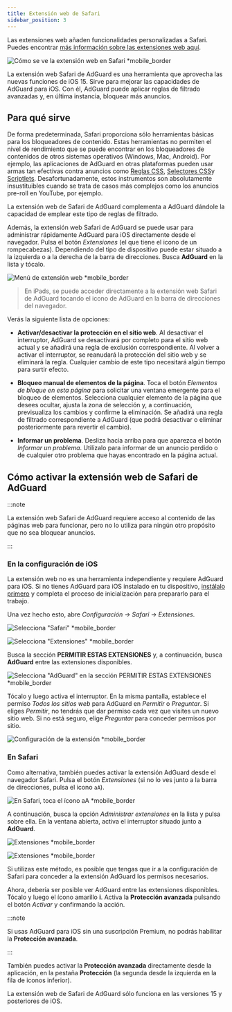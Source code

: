 ```yaml
---
title: Extensión web de Safari
sidebar_position: 3
---
```


Las extensiones web añaden funcionalidades personalizadas a Safari. Puedes encontrar [más información sobre las extensiones web aquí](https://developer.apple.com/documentation/safariservices/safari_web_extensions).

![Cómo se ve la extensión web en Safari *mobile_border](https://cdn.adtidy.org/public/Adguard/kb/iOS/webext/menu_en.png)

La extensión web Safari de AdGuard es una herramienta que aprovecha las nuevas funciones de iOS 15. Sirve para mejorar las capacidades de AdGuard para iOS. Con él, AdGuard puede aplicar reglas de filtrado avanzadas y, en última instancia, bloquear más anuncios.

## Para qué sirve

De forma predeterminada, Safari proporciona sólo herramientas básicas para los bloqueadores de contenido. Estas herramientas no permiten el nivel de rendimiento que se puede encontrar en los bloqueadores de contenidos de otros sistemas operativos (Windows, Mac, Android). Por ejemplo, las aplicaciones de AdGuard en otras plataformas pueden usar armas tan efectivas contra anuncios como [Reglas CSS](/general/ad-filtering/create-own-filters#cosmetic-css-rules), [Selectores CSS](/general/ad-filtering/create-own-filters#extended-css-selectors)y [Scriptlets](/general/ad-filtering/create-own-filters#scriptlets). Desafortunadamente, estos instrumentos son absolutamente insustituibles cuando se trata de casos más complejos como los anuncios pre-roll en YouTube, por ejemplo.

La extensión web de Safari de AdGuard complementa a AdGuard dándole la capacidad de emplear este tipo de reglas de filtrado.

Además, la extensión web Safari de AdGuard se puede usar para administrar rápidamente AdGuard para iOS directamente desde el navegador. Pulsa el botón *Extensiones* (el que tiene el icono de un rompecabezas). Dependiendo del tipo de dispositivo puede estar situado a la izquierda o a la derecha de la barra de direcciones. Busca **AdGuard** en la lista y tócalo.

![Menú de extensión web *mobile_border](https://cdn.adtidy.org/public/Adguard/kb/iOS/webext/ext_adguard_en.png?1)
> En iPads, se puede acceder directamente a la extensión web Safari de AdGuard tocando el icono de AdGuard en la barra de direcciones del navegador.

Verás la siguiente lista de opciones:

- **Activar/desactivar la protección en el sitio web**. Al desactivar el interruptor, AdGuard se desactivará por completo para el sitio web actual y se añadirá una regla de exclusión correspondiente. Al volver a activar el interruptor, se reanudará la protección del sitio web y se eliminará la regla. Cualquier cambio de este tipo necesitará algún tiempo para surtir efecto.

- **Bloqueo manual de elementos de la página**. Toca el botón *Elementos de bloque en esta página* para solicitar una ventana emergente para el bloqueo de elementos. Selecciona cualquier elemento de la página que desees ocultar, ajusta la zona de selección y, a continuación, previsualiza los cambios y confirme la eliminación. Se añadirá una regla de filtrado correspondiente a AdGuard (que podrá desactivar o eliminar posteriormente para revertir el cambio).

- **Informar un problema**. Desliza hacia arriba para que aparezca el botón *Informar un problema*. Utilízalo para informar de un anuncio perdido o de cualquier otro problema que hayas encontrado en la página actual.

## Cómo activar la extensión web de Safari de AdGuard

:::note

La extensión web Safari de AdGuard requiere acceso al contenido de las páginas web para funcionar, pero no lo utiliza para ningún otro propósito que no sea bloquear anuncios.

:::

### En la configuración de iOS

La extensión web no es una herramienta independiente y requiere AdGuard para iOS. Si no tienes AdGuard para iOS instalado en tu dispositivo, [instálalo primero](../installation) y completa el proceso de inicialización para prepararlo para el trabajo.

Una vez hecho esto, abre *Configuración → Safari → Extensiones*.

![Selecciona "Safari" *mobile_border](https://cdn.adtidy.org/public/Adguard/kb/iOS/webext/settings1_en.png)

![Selecciona "Extensiones" *mobile_border](https://cdn.adtidy.org/public/Adguard/kb/iOS/webext/settings2_en.png)

Busca la sección **PERMITIR ESTAS EXTENSIONES** y, a continuación, busca **AdGuard** entre las extensiones disponibles.

![Selecciona "AdGuard" en la sección PERMITIR ESTAS EXTENSIONES *mobile_border](https://cdn.adtidy.org/public/Adguard/kb/iOS/webext/settings3_en.png)

Tócalo y luego activa el interruptor. En la misma pantalla, establece el permiso *Todos los sitios web* para AdGuard en *Permitir* o *Preguntar*. Si eliges *Permitir*, no tendrás que dar permiso cada vez que visites un nuevo sitio web. Si no está seguro, elige *Preguntar* para conceder permisos por sitio.

![Configuración de la extensión *mobile_border](https://cdn.adtidy.org/public/Adguard/kb/iOS/webext/settings4_en.png)

### En Safari

Como alternativa, también puedes activar la extensión AdGuard desde el navegador Safari. Pulsa el botón *Extensiones* (si no lo ves junto a la barra de direcciones, pulsa el icono `aA`).

![En Safari, toca el ícono aA *mobile_border](https://cdn.adtidy.org/public/Adguard/kb/iOS/webext/safari1_en.png)

A continuación, busca la opción *Administrar extensiones* en la lista y pulsa sobre ella. En la ventana abierta, activa el interruptor situado junto a **AdGuard**.

![Extensiones *mobile_border](https://cdn.adtidy.org/public/Adguard/kb/iOS/webext/safari2_en.png)

![Extensiones *mobile_border](https://cdn.adtidy.org/public/Adguard/kb/iOS/webext/safari3_en.png)

Si utilizas este método, es posible que tengas que ir a la configuración de Safari para conceder a la extensión AdGuard los permisos necesarios.

Ahora, debería ser posible ver AdGuard entre las extensiones disponibles. Tócalo y luego el ícono amarillo **i**. Activa la **Protección avanzada** pulsando el botón *Activar* y confirmando la acción.

:::note

Si usas AdGuard para iOS sin una suscripción Premium, no podrás habilitar la **Protección avanzada**.

:::

También puedes activar la **Protección avanzada** directamente desde la aplicación, en la pestaña **Protección** (la segunda desde la izquierda en la fila de iconos inferior).

La extensión web de Safari de AdGuard sólo funciona en las versiones 15 y posteriores de iOS.
